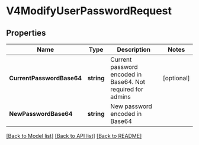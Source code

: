 # V4ModifyUserPasswordRequest

## Properties

Name | Type | Description | Notes
------------ | ------------- | ------------- | -------------
**CurrentPasswordBase64** | **string** | Current password encoded in Base64. Not required for admins | [optional] 
**NewPasswordBase64** | **string** | New password encoded in Base64 | 

[[Back to Model list]](../README.md#documentation-for-models) [[Back to API list]](../README.md#documentation-for-api-endpoints) [[Back to README]](../README.md)


